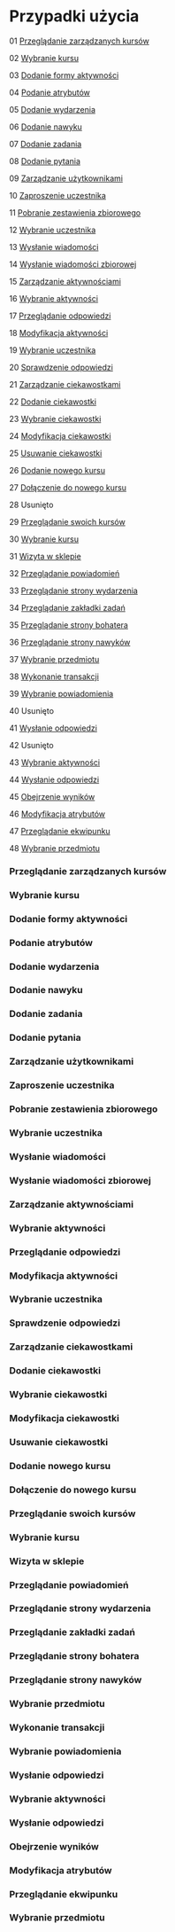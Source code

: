 # Przypadki użycia


01 [Przeglądanie zarządzanych kursów](#Przeglądanie-zarządzanych-kursów)

02 [Wybranie kursu](#Wybranie-kursu)

03 [Dodanie formy aktywności](#Dodanie-formy-aktywności)

04 [Podanie atrybutów](#Podanie-atrybutów)

05 [Dodanie wydarzenia](#Dodanie-wydarzenia)

06 [Dodanie nawyku](#Dodanie-nawyku)

07 [Dodanie zadania](#Dodanie-zadania)

08 [Dodanie pytania](#Dodanie-pytania)

09 [Zarządzanie użytkownikami](#Zarządzanie-użytkownikami)

10 [Zaproszenie uczestnika](#Zaproszenie-uczestnika)

11 [Pobranie zestawienia zbiorowego](#Pobranie-zestawienia-zbiorowego)

12 [Wybranie uczestnika](#Wybranie-uczestnika)

13 [Wysłanie wiadomości](#Wysłanie-wiadomości)

14 [Wysłanie wiadomości zbiorowej](#Wysłanie-wiadomości-zbiorowej)

15 [Zarządzanie aktywnościami](#Zarządzanie-aktywnościami)

16 [Wybranie aktywności](#Wybranie-aktywności)

17 [Przeglądanie odpowiedzi](#Przeglądanie-odpowiedzi)

18 [Modyfikacja aktywności](#Modyfikacja-aktywności)

19 [Wybranie uczestnika](#Wybranie-uczestnika)

20 [Sprawdzenie odpowiedzi](#Sprawdzenie-odpowiedzi)

21 [Zarządzanie ciekawostkami](#Zarządzanie-ciekawostkami)

22 [Dodanie ciekawostki](#Dodanie-ciekawostki)

23 [Wybranie ciekawostki](#Wybranie=ciekawostki)

24 [Modyfikacja ciekawostki](#Modyfikacja-ciekawostki)

25 [Usuwanie ciekawostki](#Usuwanie-ciekawostki)

26 [Dodanie nowego kursu](#Dodanie-nowego-kursu)

27 [Dołączenie do nowego kursu](#Dołączenie-do-nowego-kursu)

28 Usunięto

29 [Przeglądanie swoich kursów](#Pzeglądanie-swoich-kursów)

30 [Wybranie kursu](#Wybranie-kursu)

31 [Wizyta w sklepie](#Wizyta-w-sklepie)

32 [Przeglądanie powiadomień](#Przeglądanie-powiadomień)

33 [Przeglądanie strony wydarzenia](#Przeglądanie-strony-wydarzenia)

34 [Przeglądanie zakładki zadań](#Przeglądanie-zakładki-zadań)

35 [Przeglądanie strony bohatera](#Przeglądanie-strony-bohatera)

36 [Przeglądanie strony nawyków](#Przeglądanie-strony-nawyków)

37 [Wybranie przedmiotu](#Wybranie-przedmiotu)

38 [Wykonanie transakcji](#Wykonanie-transakcji)

39 [Wybranie powiadomienia](#Wybranie-powiadomienia)

40 Usunięto

41 [Wysłanie odpowiedzi](#Wysłanie-odpowiedzi)

42 Usunięto

43 [Wybranie aktywności](#Wybranie-aktywności)

44 [Wysłanie odpowiedzi](#Wysłanie-odpowiedzi)

45 [Obejrzenie wyników](#Obejrzenie-wyników)

46 [Modyfikacja atrybutów](#Modyfikacja-atrybutów)

47 [Przeglądanie ekwipunku](#Przeglądanie-ekwipunku)

48 [Wybranie przedmiotu](#Wybranie-przedmiotu)

### Przeglądanie zarządzanych kursów
### Wybranie kursu
### Dodanie formy aktywności
### Podanie atrybutów
### Dodanie wydarzenia
### Dodanie nawyku
### Dodanie zadania
### Dodanie pytania
### Zarządzanie użytkownikami
### Zaproszenie uczestnika
### Pobranie zestawienia zbiorowego
### Wybranie uczestnika
### Wysłanie wiadomości
### Wysłanie wiadomości zbiorowej
### Zarządzanie aktywnościami
### Wybranie aktywności
### Przeglądanie odpowiedzi
### Modyfikacja aktywności
### Wybranie uczestnika
### Sprawdzenie odpowiedzi
### Zarządzanie ciekawostkami
### Dodanie ciekawostki
### Wybranie ciekawostki
### Modyfikacja ciekawostki
### Usuwanie ciekawostki
### Dodanie nowego kursu
### Dołączenie do nowego kursu
### Przeglądanie swoich kursów
### Wybranie kursu
### Wizyta w sklepie
### Przeglądanie powiadomień
### Przeglądanie strony wydarzenia
### Przeglądanie zakładki zadań
### Przeglądanie strony bohatera
### Przeglądanie strony nawyków
### Wybranie przedmiotu
### Wykonanie transakcji
### Wybranie powiadomienia
### Wysłanie odpowiedzi
### Wybranie aktywności
### Wysłanie odpowiedzi
### Obejrzenie wyników
### Modyfikacja atrybutów
### Przeglądanie ekwipunku
### Wybranie przedmiotu
